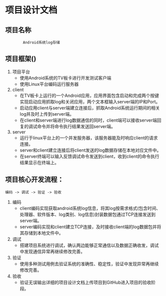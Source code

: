 ﻿#  项目设计文档
## 项目名称
        	Android系统log存储
## 项目框架()

1. 项目平台
	+ 使用Android系统的TV板卡进行开发测试客户端
	+ 使用Linux平台编码运行服务器
2. client
	+ 在TV板卡上运行的一个Android应用，应用界面包含启动和完成两个按键实现启动应用抓取log和关闭应用，两个文本框输入server端的IP和Port。
	+ 启动应用client与server端建立连接后，抓取Android系统运行期间的相关log并及时上传到server端。
	+ 在client和server端进行log数据通信的同时，client端可以接收server端回复的调试命令并将命令执行结果发送回server端。
3. server
	+ 运行于linux平台上的一个并发服务器，该服务器能及时响应client的请求连接。
	+ server和client建立连接后将client发送的log数据存储在本地对应文件中。
	+ 在server终端可以输入反馈调试命令发送到client，收到client的命令执行结果显示在终端上。
## 项目核心开发流程：
	编码 -> 调试 -> 验证 -> 验收
1. 编码
	+ client编码实现获取android系统log信息，将其log按需求格式(包含时间、处理器、软件版本、log类别、log信息)封装数据包通过TCP连接发送到server端。
	+ server编码实现和client建立TCP连接，及时接收client端的log数据包并将其存储到本地文件中。
2. 调试
	+ 搭建项目系统进行调试，确认两边能够正常通信以及数据正确收发，调试中发现通信异常再继续修改完善。
3. 验证
	+ 使用多种测试用例去验证系统的准确性、稳定性，验证中发现异常再继续修改完善。
4. 验收
	+ 验证无误输出详细的项目设计文档上传项目到GitHub进入项目的验收阶段。
